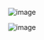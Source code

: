 ![image](https://github.com/caioluizgdj/Portfolio-de-Exemplo/assets/79705865/c9e7d2a0-d1c5-4272-8803-97b3dede74b5)

![image](https://github.com/caioluizgdj/Portfolio-de-Exemplo/assets/79705865/75703cdc-fe29-415f-a125-7ae4f72a1ee3)

